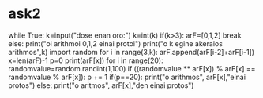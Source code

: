 # ask2
while True:
  k=input("dose enan oro:")
  k=int(k)
  if(k>3):
        arF=[0,1,2]
        break
  else:
       print("oi arithmoi 0,1,2 einai protoi")
print("o k egine akeraios arithmos",k)
import random
for i in range(3,k):
     arF.append(arF[i-2]+arF[i-1])
x=len(arF)-1
p=0
print(arF[x])
for i in range(20):
     randomvalue=random.randint(1,100)
     if ((randomvalue ** arF[x]) % arF[x] == randomvalue %  arF[x]):
          p += 1
if(p==20):
     print("o arithmos", arF[x],"einai protos")
else:
     print("o aritmos", arF[x],"den einai protos")
